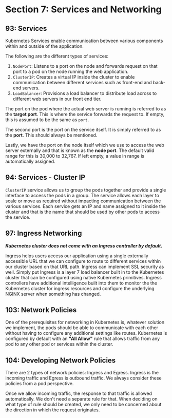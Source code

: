 # Section 7: Services and Networking

## 93: Services

Kubernetes Services enable communication between various components
within and outside of the application.

The following are the different types of services:

1. `NodePort`: Listens to a port on the node and forwards request on that port
   to a pod on the node running the web application.
2. `ClusterIP`: Creates a virtual IP inside the cluster to enable communication
   between different services such as front-end and back-end servers.
3. `LoadBalancer`: Provisions a load balancer to distribute load across to
   different web servers in our front end tier.

The port on the pod where the actual web server is running is referred to as
the **target port**. This is where the service forwards the request to.
If empty, this is assumed to be the same as `port`.

The second port is the port on the service itself. It is simply referred to as
the **port**. This should always be mentioned.

Lastly, we have the port on the node itself which we use to access the web server
externally and that is known as the **node port**.
The default valid range for this is 30,000 to 32,767.
If left empty, a value in range is automatically assigned.

## 94: Services - Cluster IP

`ClusterIP` service allows us to group the pods together and provide a single
interface to access the pods in a group. The service allows each layer to scale
or move as required without impacting communication between the various services.
Each service gets an IP and name assigned to it inside the cluster and
that is the name that should be used by other pods to access the service.

## 97: Ingress Networking

_**Kubernetes cluster does not come with an Ingress controller by default.**_

Ingress helps users access our application using a single externally accessible URL
that we can configure to route to different services within our cluster
based on that URL path.
Ingress can implement SSL security as well.
Simply put Ingress is a layer 7 load balancer built in to the Kubernetes cluster
that can be configured using native Kubernetes primitives.
Ingress controllers have additional intelligence built into them to monitor the
the Kubernetes cluster for ingress resources and configure the underlying
NGINX server when something has changed.

## 103: Network Policies

One of the prerequisites for networking in Kubernetes is, whatever solution we implement,
the pods should be able to communicate with each other without having to configure
any additional settings like routes.
Kubernetes is configured by default with an **"All Allow"** rule that allows traffic
from any pod to any other pod or services within the cluster.

## 104: Developing Network Policies

There are 2 types of network policies: Ingress and Egress.
Ingress is the incoming traffic and Egress is outbound traffic.
We always consider these policies from a pod perspective.

Once we allow incoming traffic, the response to that traffic is allowed automatically.
We don't need a separate rule for that.
When deciding on what type of rule should be created, we only need to be concerned
about the direction in which the request originates.
